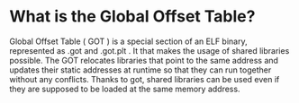 # What is the Global Offset Table?

Global Offset Table ( GOT ) is a special section of an ELF binary, represented as .got and .got.plt . It that makes the usage of shared libraries possible.
The GOT relocates libraries that point to the same address and updates their static addresses at runtime so that they can run together without any conflicts.
Thanks to got, shared libraries can be used even if they are supposed to be loaded at the same memory address.
